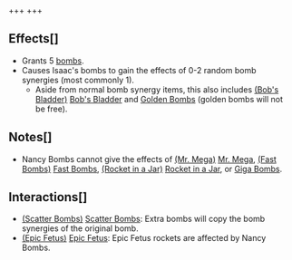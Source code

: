 +++
+++

Effects[]
---------


* Grants 5 [bombs](/wiki/Bombs "Bombs").
* Causes Isaac's bombs to gain the effects of 0-2 random bomb synergies (most commonly 1).
	+ Aside from normal bomb synergy items, this also includes [(Bob's Bladder)](/wiki/Bob%27s_Bladder "Bob's Bladder") [Bob's Bladder](/wiki/Bob%27s_Bladder "Bob's Bladder") and [Golden Bombs](/wiki/Bombs#Golden_Bomb "Bombs") (golden bombs will not be free).


Notes[]
-------


* Nancy Bombs cannot give the effects of [(Mr. Mega)](/wiki/Mr._Mega "Mr. Mega") [Mr. Mega](/wiki/Mr._Mega "Mr. Mega"), [(Fast Bombs)](/wiki/Fast_Bombs "Fast Bombs") [Fast Bombs](/wiki/Fast_Bombs "Fast Bombs"), [(Rocket in a Jar)](/wiki/Rocket_in_a_Jar "Rocket in a Jar") [Rocket in a Jar](/wiki/Rocket_in_a_Jar "Rocket in a Jar"), or [Giga Bombs](/wiki/Bombs#Giga_Bomb "Bombs").


Interactions[]
--------------


* [(Scatter Bombs)](/wiki/Scatter_Bombs "Scatter Bombs") [Scatter Bombs](/wiki/Scatter_Bombs "Scatter Bombs"): Extra bombs will copy the bomb synergies of the original bomb.
* [(Epic Fetus)](/wiki/Epic_Fetus "Epic Fetus") [Epic Fetus](/wiki/Epic_Fetus "Epic Fetus"): Epic Fetus rockets are affected by Nancy Bombs.


